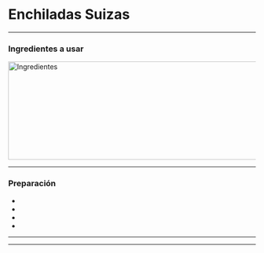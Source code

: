 # **Enchiladas Suizas**
<body background= "https://www.recetasnestle.com.mx/sites/default/files/styles/recipe_detail_desktop/public/srh_recipes/bf5c4725e0960701a77e94966aab5a6a.webp?itok=u3oMwJyC">





- - -

### Ingredientes a usar
<img src = "https://thefoodtech.com/wp-content/uploads/2024/01/Ingredientes-culinarios.jpg" alt = "Ingredientes" style="width:1500px;height:200px;">



- - -

### Preparación

*
*
*
*

- - -



- - -



